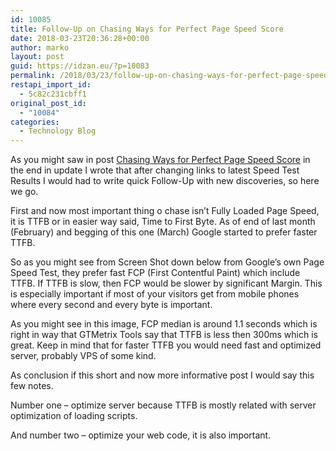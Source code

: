 ```yaml
---
id: 10085
title: Follow-Up on Chasing Ways for Perfect Page Speed Score
date: 2018-03-23T20:36:28+00:00
author: marko
layout: post
guid: https://idzan.eu/?p=10083
permalink: /2018/03/23/follow-up-on-chasing-ways-for-perfect-page-speed-score/
restapi_import_id:
  - 5c82c231cbff1
original_post_id:
  - "10084"
categories:
  - Technology Blog
---
```

As you might saw in post <a href="https://markoidzan.com.hr/2018/02/02/chasing-ways-for-perfect-page-speed-score/" rel="nofollow">Chasing Ways for Perfect Page Speed Score</a> in the end in update I wrote that after changing links to latest Speed Test Results I would had to write quick Follow-Up with new discoveries, so here we go.

First and now most important thing o chase isn&#8217;t Fully Loaded Page Speed, it is TTFB or in easier way said, Time to First Byte. As of end of last month (February) and begging of this one (March) Google started to prefer faster TTFB.

So as you might see from Screen Shot down below from Google&#8217;s own Page Speed Test, they prefer fast FCP (First Contentful Paint) which include TTFB. If TTFB is slow, then FCP would be slower by significant Margin. This is especially important if most of your visitors get from mobile phones where every second and every byte is important.

As you might see in this image, FCP median is around 1.1 seconds which is right in way that GTMetrix Tools say that TTFB is less then 300ms which is great. Keep in mind that for faster TTFB you would need fast and optimized server, probably VPS of some kind.

As conclusion if this short and now more informative post I would say this few notes.

Number one &#8211; optimize server because TTFB is mostly related with server optimization of loading scripts.

And number two &#8211; optimize your web code, it is also important.